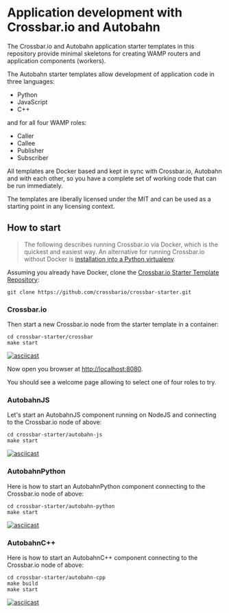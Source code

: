 # Application development with Crossbar.io and Autobahn

The Crossbar.io and Autobahn application starter templates in this repository provide minimal skeletons for creating WAMP routers and application components (workers).

The Autobahn starter templates allow development of application code in three languages:

* Python
* JavaScript
* C++

and for all four WAMP roles:

* Caller
* Callee
* Publisher
* Subscriber

All templates are Docker based and kept in sync with Crossbar.io, Autobahn and with each other, so you have a complete set of working code that can be run immediately.

The templates are liberally licensed under the MIT and can be used as a starting point in any licensing context.


## How to start

> The following describes running Crossbar.io via Docker, which is the quickest and easiest way. An alternative for running Crossbar.io without Docker is [installation into a Python virtualenv](http://asciinema.org/a/e9jpon411vb7w82c7fpikha6d
).

Assuming you already have Docker, clone the [Crossbar.io Starter Template Repository](https://github.com/crossbario/crossbar-starter):

```console
git clone https://github.com/crossbario/crossbar-starter.git
```

### Crossbar.io

Then start a new Crossbar.io node from the starter template in a container:

```console
cd crossbar-starter/crossbar
make start
```

[![asciicast](https://asciinema.org/a/6ufqm00z2xmdb3xdnrrzf4es7.png)](https://asciinema.org/a/6ufqm00z2xmdb3xdnrrzf4es7)

Now open you browser at [http://localhost:8080](http://localhost:8080).

You should see a welcome page allowing to select one of four roles to try.


### AutobahnJS

Let's start an AutobahnJS component running on NodeJS and connecting to the Crossbar.io node of above:

```console
cd crossbar-starter/autobahn-js
make start
```

[![asciicast](https://asciinema.org/a/5bd3oco61umd4to8qxfixzbh4.png)](https://asciinema.org/a/5bd3oco61umd4to8qxfixzbh4)


### AutobahnPython

Here is how to start an AutobahnPython component connecting to the Crossbar.io node of above:

```console
cd crossbar-starter/autobahn-python
make start
```

[![asciicast](https://asciinema.org/a/a4d35xf82ylibi0jqwfje56b0.png)](https://asciinema.org/a/a4d35xf82ylibi0jqwfje56b0)


### AutobahnC++

Here is how to start an AutobahnC++ component connecting to the Crossbar.io node of above:

```console
cd crossbar-starter/autobahn-cpp
make build
make start
```

[![asciicast](https://asciinema.org/a/aqpejunlkxbk8o4iuaz1lm9x8.png)](https://asciinema.org/a/aqpejunlkxbk8o4iuaz1lm9x8)
